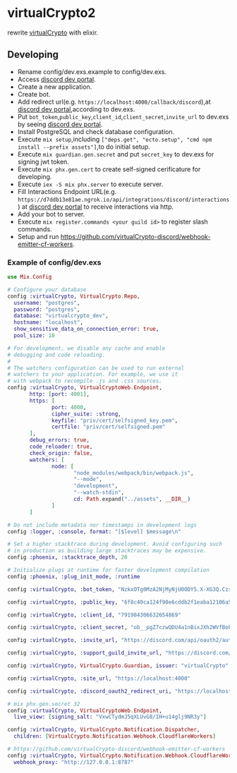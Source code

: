 # virtualCrypto2
rewrite [virtualCrypto](https://github.com/virtualCrypto-discord/virtualCrypto) with elixir.

## Developing
  - Rename config/dev.exs.example to config/dev.exs.
  - Access [discord dev portal](https://discord.com/developers).
  - Create a new application.
  - Create bot.
  - Add redirect url(e.g. `https://localhost:4000/callback/discord`),at [discord dev portal](https://discord.com/developers),according to dev.exs.
  - Put `bot_token`,`public_key`,`client_id`,`client_secret`,`invite_url` to dev.exs by seeing [discord dev portal](https://discord.com/developers).
  - Install PostgreSQL and check database configuration.
  - Execute `mix setup`,including `["deps.get", "ecto.setup", "cmd npm install --prefix assets"]`,to do initial setup.
  - Execute `mix guardian.gen.secret` and put `secret_key` to dev.exs for signing jwt token.
  - Execute `mix phx.gen.cert` to create self-signed cerificature for developing.
  - Execute `iex -S mix phx.server` to execute server.
  - Fill Interactions Endpoint URL(e.g. `https://d7ddb13e81ae.ngrok.io/api/integrations/discord/interactions`) at [discord dev portal](https://discord.com/developers) to receive interactions via http.
  - Add your bot to server.
  - Execute `mix register.commands <your guild id>` to register slash commands.
  - Setup and run https://github.com/virtualCrypto-discord/webhook-emitter-cf-workers.
### Example of config/dev.exs
```elixir
use Mix.Config

# Configure your database
config :virtualCrypto, VirtualCrypto.Repo,
  username: "postgres",
  password: "postgres",
  database: "virtualcrypto_dev",
  hostname: "localhost",
  show_sensitive_data_on_connection_error: true,
  pool_size: 10

# For development, we disable any cache and enable
# debugging and code reloading.
#
# The watchers configuration can be used to run external
# watchers to your application. For example, we use it
# with webpack to recompile .js and .css sources.
config :virtualCrypto, VirtualCryptoWeb.Endpoint,
       http: [port: 4001],
       https: [
              port: 4000,
              cipher_suite: :strong,
              keyfile: "priv/cert/selfsigned_key.pem",
              certfile: "priv/cert/selfsigned.pem"
       ],
       debug_errors: true,
       code_reloader: true,
       check_origin: false,
       watchers: [
              node: [
                     "node_modules/webpack/bin/webpack.js",
                     "--mode",
                     "development",
                     "--watch-stdin",
                     cd: Path.expand("../assets", __DIR__)
              ]
       ]

# Do not include metadata nor timestamps in development logs
config :logger, :console, format: "[$level] $message\n"

# Set a higher stacktrace during development. Avoid configuring such
# in production as building large stacktraces may be expensive.
config :phoenix, :stacktrace_depth, 20

# Initialize plugs at runtime for faster development compilation
config :phoenix, :plug_init_mode, :runtime

config :virtualCrypto, :bot_token, "NzkxOTg0MzA2NjMyNjU0ODY5.X-XG3Q.Czs3PmjwbS6KdH7W8wH3WX9xfIs"

config :virtualCrypto, :public_key, "6f8c40ca124f90e6cddb2f1eaba12106a50691215bb50e0e611ae637c9775b42"

config :virtualCrypto, :client_id, "791984306632654869"

config :virtualCrypto, :client_secret, "ob__pgZ7czwQDU4a1nBixJXh2WVfBoht"

config :virtualCrypto, :invite_url, "https://discord.com/api/oauth2/authorize?client_id=791984306632654869&permissions=0&scope=applications.commands%20bot"

config :virtualCrypto, :support_guild_invite_url, "https://discord.com/invite/Hgp5DpG"

config :virtualCrypto, VirtualCrypto.Guardian, issuer: "virtualCrypto", secret_key: "a188rolUOVnGqP7wseWeTW0qkFCfsDMNvbo2Bz6O3dmO9TEyKPD8+Yf1bfiUFRBI"

config :virtualCrypto, :site_url, "https://localhost:4000"

config :virtualCrypto, :discord_oauth2_redirect_uri, "https://localhost:4000/callback/discord"

# mix phx.gen.secret 32
config :virtualCrypto, VirtualCryptoWeb.Endpoint,
  live_view: [signing_salt: "VxwCTydmJ5qXLUvG8/IH+u14glj9NR3y"]

config :virtualCrypto, VirtualCrypto.Notification.Dispatcher,
  children: [VirtualCrypto.Notification.Webhook.CloudflareWorkers]

# https://github.com/virtualCrypto-discord/webhook-emitter-cf-workers
config :virtualCrypto, VirtualCrypto.Notification.Webhook.CloudflareWorkers,
  webhook_proxy: "http://127.0.0.1:8787"
```
